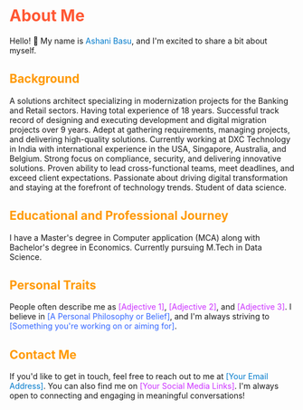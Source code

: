 <!-- Your Name -->
# <span style="color: #ff5733;">About Me</span>

Hello! 👋 My name is <span style="color: #007acc;">Ashani Basu</span>, and I'm excited to share a bit about myself.

## <span style="color: #ff9900;">Background</span>

A solutions architect specializing in modernization projects for the Banking and Retail sectors. Having total experience of 18 years. Successful track record of designing and executing development and digital migration projects over 9 years. Adept at gathering requirements, managing projects, and delivering high-quality solutions. Currently working at DXC Technology in India with international experience in the USA, Singapore, Australia, and Belgium. Strong focus on compliance, security, and delivering innovative solutions. Proven ability to lead cross-functional teams, meet deadlines, and exceed client expectations. Passionate about driving digital transformation and staying at the forefront of technology trends. Student of data science.

## <span style="color: #ff9900;">Educational and Professional Journey</span>

I have a Master's degree in Computer application (MCA) along with Bachelor's degree in Economics. Currently pursuing M.Tech in Data Science.

## <span style="color: #ff9900;">Personal Traits</span>

People often describe me as <span style="color: #cc33ff;">[Adjective 1]</span>, <span style="color: #cc33ff;">[Adjective 2]</span>, and <span style="color: #cc33ff;">[Adjective 3]</span>. I believe in <span style="color: #3366ff;">[A Personal Philosophy or Belief]</span>, and I'm always striving to <span style="color: #3366ff;">[Something you're working on or aiming for]</span>.

## <span style="color: #ff9900;">Contact Me</span>

If you'd like to get in touch, feel free to reach out to me at <span style="color: #007acc;">[Your Email Address]</span>. You can also find me on <span style="color: #cc33ff;">[Your Social Media Links]</span>. I'm always open to connecting and engaging in meaningful conversations!
